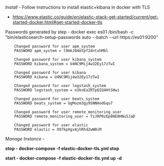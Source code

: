 ﻿
*Install* - 
Follow instructions to install elastic+kibana in docker with TLS 
- https://www.elastic.co/guide/en/elastic-stack-get-started/current/get-started-docker.html#get-started-docker-tls

Passwords generated by step - docker exec es01 /bin/bash -c "bin/elasticsearch-setup-passwords auto --batch --url https://es01:9200"

        Changed password for user apm_system
        PASSWORD apm_system = l9mkJ04mTpf2dntxhMbl

        Changed password for user kibana_system
        PASSWORD kibana_system = U4NC9Mij4w32Ey17zTwI

        Changed password for user kibana
        PASSWORD kibana = U4NC9Mij4w32Ey17zTwI

        Changed password for user logstash_system
        PASSWORD logstash_system = n3koEaIRTpQIQ4HtSHwi

        Changed password for user beats_system
        PASSWORD beats_system = UgMozm3gy9SNNHodGqu7

        Changed password for user remote_monitoring_user
        PASSWORD remote_monitoring_user = TzJRP0zEp8HE8HNuSJaD

        Changed password for user elastic
        PASSWORD elastic = X97kpXgvAjhRhd2wW0iM


*Manage Instance -* 

**stop - docker-compose -f elastic-docker-tls.yml stop**

**start - docker-compose -f elastic-docker-tls.yml up -d**

